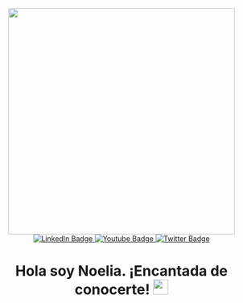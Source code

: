 <div id="header" align="center">
  <img src="https://media.giphy.com/media/dVHd0YbJKrOcRMHWVP/giphy.gif" width="450"/>
</div>

<div id="badges" align="center">
  <a href="[(https://www.linkedin.com/in/noelianav/)]">
    <img src="https://img.shields.io/badge/LinkedIn-0077B5?style=for-the-badge&logo=linkedin&logoColor=white" alt="LinkedIn Badge"/>
  </a>
  <a href="[https://www.youtube.com/channel/UCr6HdsNDgddt6rDGDdNaIpA)]">
    <img src="https://img.shields.io/badge/YouTube-red?style=for-the-badge&logo=youtube&logoColor=white" alt="Youtube Badge"/>
  </a>
    <a href="www.noelia-navarro.com">
    <img src="https://img.shields.io/badge/Página Web-21759B?style=for-the-badge&logo=wordpress&logoColor=white" alt="Twitter Badge"/>
   <a 
  </a>
</div>
 <div id="badges" align="center">
  <img src="https://visitor-badge-reloaded.herokuapp.com/badge?page_id=noelianav91.noelianav91&color=00cf00" alt=""/>
   
   <h1>
  Hola soy Noelia. ¡Encantada de conocerte! 
  <img src="https://media.giphy.com/media/hvRJCLFzcasrR4ia7z/giphy.gif" width="30px"/>
</h1>

  



 
